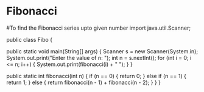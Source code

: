 # Fibonacci
#To find the Fibonacci series upto given number
import java.util.Scanner;

public class Fibo {

   public static void main(String[] args) {
       Scanner s = new Scanner(System.in);
       System.out.print("Enter the value of n: ");
       int n = s.nextInt();
       for (int i = 0; i <= n; i++) {
           System.out.print(fibonacci(i) + " ");
       }
   }

   public static int fibonacci(int n) {
       if (n == 0) {
           return 0;
       } else if (n == 1) {
           return 1;
       } else {
           return fibonacci(n - 1) + fibonacci(n - 2);
       }
   }
}
